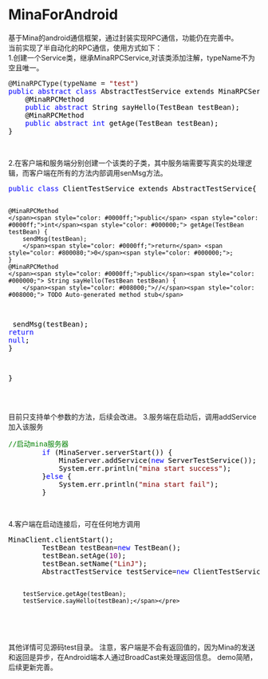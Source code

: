 # MinaForAndroid
基于Mina的android通信框架，通过封装实现RPC通信，功能仍在完善中。  
当前实现了半自动化的RPC通信，使用方式如下：  
1.创建一个Service类，继承MinaRPCService,对该类添加注解，typeName不为空且唯一。  

<div class="cnblogs_code">
<pre>@MinaRPCType(typeName = <span style="color: #800000;">"</span><span style="color: #800000;">test</span><span style="color: #800000;">"</span><span style="color: #000000;">)
</span><span style="color: #0000ff;">public</span> <span style="color: #0000ff;">abstract</span> <span style="color: #0000ff;">class</span><span style="color: #000000;"> AbstractTestService extends MinaRPCService{
    @MinaRPCMethod
    </span><span style="color: #0000ff;">public</span> <span style="color: #0000ff;">abstract</span><span style="color: #000000;"> String sayHello(TestBean testBean);
    @MinaRPCMethod
    </span><span style="color: #0000ff;">public</span> <span style="color: #0000ff;">abstract</span> <span style="color: #0000ff;">int</span><span style="color: #000000;"> getAge(TestBean testBean);
}</span></pre>
</div>
<p>&nbsp;</p>

2.在客户端和服务端分别创建一个该类的子类，其中服务端需要写真实的处理逻辑，而客户端在所有的方法内部调用senMsg方法。
<div class="cnblogs_code">
<pre><span style="color: #0000ff;">public</span> <span style="color: #0000ff;">class</span><span style="color: #000000;"> ClientTestService extends AbstractTestService{

    @MinaRPCMethod
    </span><span style="color: #0000ff;">public</span> <span style="color: #0000ff;">int</span><span style="color: #000000;"> getAge(TestBean testBean) {
        sendMsg(testBean);
        </span><span style="color: #0000ff;">return</span> <span style="color: #800080;">0</span><span style="color: #000000;">;
    }
    @MinaRPCMethod
    </span><span style="color: #0000ff;">public</span><span style="color: #000000;"> String sayHello(TestBean testBean) {
        </span><span style="color: #008000;">//</span><span style="color: #008000;"> TODO Auto-generated method stub</span>
<span style="color: #000000;">        sendMsg(testBean);
        </span><span style="color: #0000ff;">return</span> <span style="color: #0000ff;">null</span><span style="color: #000000;">;
    }

}</span></pre>
</div>
<p>&nbsp;</p>
目前只支持单个参数的方法，后续会改进。  
3.服务端在启动后，调用addService加入该服务
<div class="cnblogs_code">
<pre><span style="color: #008000;">//</span><span style="color: #008000;">启动mina服务器</span>
        <span style="color: #0000ff;">if</span><span style="color: #000000;"> (MinaServer.serverStart()) {
            MinaServer.addService(</span><span style="color: #0000ff;">new</span><span style="color: #000000;"> ServerTestService());
            System.err.println(</span><span style="color: #800000;">"</span><span style="color: #800000;">mina start success</span><span style="color: #800000;">"</span><span style="color: #000000;">);
        }</span><span style="color: #0000ff;">else</span><span style="color: #000000;"> {
            System.err.println(</span><span style="color: #800000;">"</span><span style="color: #800000;">mina start fail</span><span style="color: #800000;">"</span><span style="color: #000000;">);
        }</span></pre>
</div>
<p>&nbsp;</p>
4.客户端在启动连接后，可在任何地方调用
<div class="cnblogs_code">
<pre><span style="color: #000000;">MinaClient.clientStart();
        TestBean testBean</span>=<span style="color: #0000ff;">new</span><span style="color: #000000;"> TestBean();
        testBean.setAge(</span><span style="color: #800080;">10</span><span style="color: #000000;">);
        testBean.setName(</span><span style="color: #800000;">"</span><span style="color: #800000;">LinJ</span><span style="color: #800000;">"</span><span style="color: #000000;">);
        AbstractTestService testService</span>=<span style="color: #0000ff;">new</span><span style="color: #000000;"> ClientTestService();
        
        testService.getAge(testBean);
        testService.sayHello(testBean);</span></pre>
</div>
<p>&nbsp;</p>
其他详情可见源码test目录。  
注意，客户端是不会有返回值的，因为Mina的发送和返回是异步，在Android端本人通过BroadCast来处理返回信息。  
demo简陋，后续更新完善。
